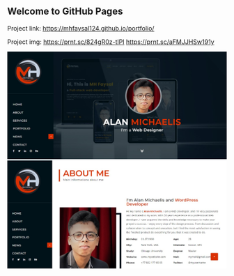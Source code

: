 ## Welcome to GitHub Pages

Project link: 
https://mhfaysal124.github.io/portfolio/

Project img:
https://prnt.sc/824gR0z-tlPI 
https://prnt.sc/aFMJJHSw191y

<img src="Screenshot_2.jpg" alt="MH Faysal">
<img src="Screenshot_1.jpg" alt="MH Faysal">
